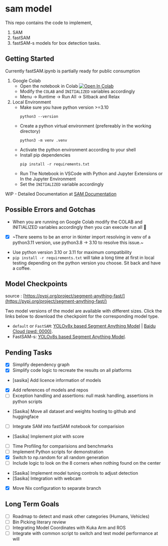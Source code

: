 # sam model
This repo contains the code to implement,
1. SAM
2. fastSAM
3. fastSAM-s
models for box detection tasks.

## Getting Started
Currently fastSAM.ipynb is partially ready for public consumption
1. Google Colab
    - Open the notebook in Colab
        <a target="blank" href="https://colab.research.google.com/github/mora-bprs/SAM-model/blob/thuva/fastSAM.ipynb">
        <img src="https://colab.research.google.com/assets/colab-badge.svg" alt="Open In Colab"/>
        </a>
    - Modify the `COLAB` and `INITIALIZED` variables accordingly
    - Menu -> Runtime -> Run All -> Sitback and Relax
2. Local Environment
    - Make sure you have python version >=3.10
        ```shell
        python3 --version
        ```
    - Create a python virtual environment (prefereably in the working directory)
        ```shell
        python3 -m venv .venv
        ```
    - Activate the python environment according to your shell
    - Install pip dependencies
        ```shell
        pip install -r requirements.txt
        ```
    - Run The Notebook in VSCode with Python and Jupyter Extensions or In the Jupyter Environment
    - Set the `INITIALIZED` variable accordingly


WIP - Detailed Documentation at [SAM Documentation](https://mora-bprs.github.io/docs/models/sam/)

## Possible Errors and Gotchas
- When you are running on Google Colab modify the COLAB and INITIALIZED variables accordingly then you can execute run all 🥂
- [x] ~There seems to be an error in tkinter import resolving in venv of a python3.11 version, use python3.8 -> 3.10 to resolve this issue.~
- Use python version 3.10 or 3.11 for maximum compatibility
- `pip install -r requirements.txt` will take a long time at first in local testing depending on the python version you choose. Sit back and have a coffee.

## Model Checkpoints

source : [https://pypi.org/project/segment-anything-fast/](https://pypi.org/project/segment-anything-fast/)

Two model versions of the model are available with different sizes. Click the links below to download the checkpoint for the corresponding model type.

- `default` or `FastSAM`: [YOLOv8x based Segment Anything Model](https://drive.google.com/file/d/1m1sjY4ihXBU1fZXdQ-Xdj-mDltW-2Rqv/view?usp=sharing) | [Baidu Cloud (pwd: 0000)](https://pan.baidu.com/s/18KzBmOTENjByoWWR17zdiQ?pwd=0000).
- FastSAM-s: [YOLOv8s based Segment Anything Model](https://drive.google.com/file/d/10XmSj6mmpmRb8NhXbtiuO9cTTBwR_9SV/view).

## Pending Tasks

- [x] Simplify dependency graph
- [x] Simplify code logic to recreate the results on all platforms
- [sasika] Add licence information of models
- [x] Add references of models and repos
- [ ] Exception handling and assertions: null mask handling, assertions in python scripts
- [Sasika] Move all dataset and weights hosting to github and huggingface
- [ ] Integrate SAM into fastSAM notebook for comparision
- [Sasika] Implement plot with score
- [ ] Time Profiling for comparisions and benchmarks
- [ ] Implement Python scripts for demonstration
- [x] Switch to np.random for all random generation
- [ ] Include logic to look on the 8 corners when nothing found on the center
- [Sasika] Implement model tuning controls to adjust detection
- [Sasika] Integration with webcam
- [x] Move Nix configuration to separate branch

## Long Term Goals
- [ ] Roadmap to detect and mask other categories (Humans, Vehicles)
- [ ] Bin Picking literary review
- [ ] Integrating Model Coordinates with Kuka Arm and ROS
- [ ] Integrate with common script to switch and test model performance at will